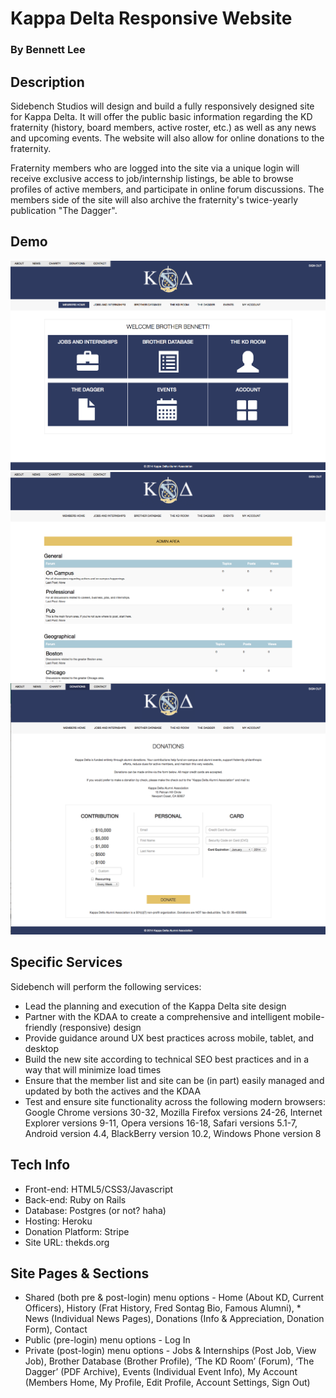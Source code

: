 # Kappa Delta Responsive Website
### By Bennett Lee


## Description

Sidebench Studios will design and build a fully responsively designed site for Kappa Delta. It will offer the public basic information regarding the KD fraternity (history, board members, active roster, etc.) as well as any news and upcoming events. The website will also allow for online donations to the fraternity.

Fraternity members who are logged into the site via a unique login will receive exclusive access to job/internship listings, be able to browse profiles of active members, and participate in online forum discussions. The members side of the site will also archive the fraternity's twice-yearly publication "The Dagger".

## Demo

![Alt text](/public/images/demo/demo1.png)
![Alt text](/public/images/demo/demo2.png)
![Alt text](/public/images/demo/demo3.png)

## Specific Services

Sidebench will perform the following services:

* Lead the planning and execution of the Kappa Delta site design
* Partner with the KDAA to create a comprehensive and intelligent mobile-friendly (responsive) design
* Provide guidance around UX best practices across mobile, tablet, and desktop
* Build the new site according to technical SEO best practices and in a way that will minimize load times
* Ensure that the member list and site can be (in part) easily managed and updated by both the actives and the KDAA
* Test and ensure site functionality across the following modern browsers: Google Chrome versions 30-32, Mozilla Firefox versions 24-26, Internet Explorer versions 9-11, Opera versions 16-18, Safari versions 5.1-7, Android version 4.4, BlackBerry version 10.2, Windows Phone version 8

## Tech Info

* Front-end: HTML5/CSS3/Javascript
* Back-end: Ruby on Rails
* Database: Postgres (or not? haha)
* Hosting: Heroku
* Donation Platform: Stripe
* Site URL: thekds.org

## Site Pages & Sections

* Shared (both pre & post-login) menu options -  Home (About KD, Current Officers), History (Frat History, Fred Sontag Bio, Famous Alumni), * News (Individual News Pages), Donations (Info & Appreciation, Donation Form), Contact
* Public (pre-login) menu options - Log In
* Private (post-login) menu options - Jobs & Internships (Post Job, View Job), Brother Database (Brother Profile), ‘The KD Room’ (Forum), ‘The Dagger’ (PDF Archive), Events (Individual Event Info), My Account (Members Home, My Profile, Edit Profile, Account Settings, Sign Out)